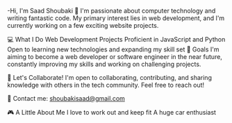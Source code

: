 -Hi, I'm Saad Shoubaki 👋
I'm passionate about computer technology and writing fantastic code. My primary interest lies in web development, and I'm currently working on a few exciting website projects.

💻 What I Do
Web Development Projects
Proficient in JavaScript and Python
Open to learning new technologies and expanding my skill set
🎯 Goals
I'm aiming to become a web developer or software engineer in the near future, constantly improving my skills and working on challenging projects.

🤝 Let's Collaborate!
I'm open to collaborating, contributing, and sharing knowledge with others in the tech community. Feel free to reach out!

📧 Contact me: shoubakisaad@gmail.com

🎮 A Little About Me
I love to work out and keep fit
A huge car enthusiast

<!---
shoubakisaad/shoubakisaad is a ✨ special ✨ repository because its `README.md` (this file) appears on your GitHub profile.
You can click the Preview link to take a look at your changes.
--->
